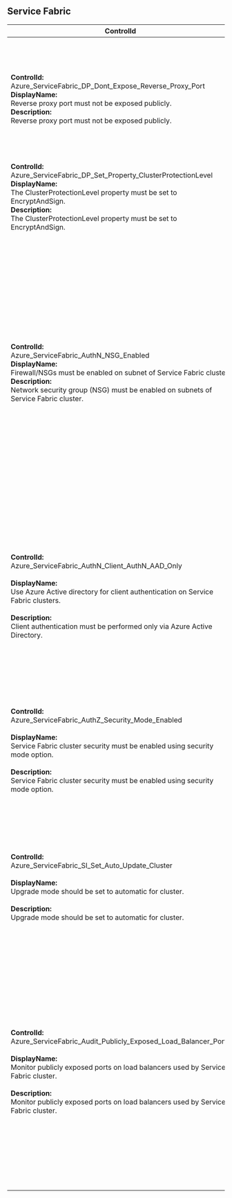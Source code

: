 ## Service Fabric

| ControlId | Dependent Azure API(s) and Properties | Control spec |
|-----------|-------------------------------------|------------------|
| <b>ControlId:</b><br> Azure_ServiceFabric_DP_Dont_Expose_Reverse_Proxy_Port <br><b>DisplayName:</b><br>Reverse proxy port must not be exposed publicly. <br><b>Description: </b><br> Reverse proxy port must not be exposed publicly.| <b> ARM API to get the list of Service Fabric cluster <br>resources created in the specified subscription.</b><br> /subscriptions/{subscriptionId}/providers/Microsoft.ServiceFabric<br>/clusters?api-version=2018-02-01 <br><br><b>Properties:</b><br> properties.nodeTypes[\*].reverseProxyEndpointPort <br> <br> <b> ARM API to get all the load balancers in a subscription. </b> /subscriptions/{subscriptionId}/providers/Microsoft.Network/loadBalancers? <br> api-version=2019-12-01 <br><b>Properties:</b><br> Tags <br> backendAddressPools[].properties. backendIPConfigurations[].id | <b>Passed: </b><br>Reverse proxy endpoints ports list is empty. <br><b>Failed: </b><br>Reverse proxy endpoints ports found and ports are opened using public load balancer on SF.|
| <b>ControlId:</b><br>Azure_ServiceFabric_DP_Set_Property_ClusterProtectionLevel<br><b>DisplayName:</b><br> The ClusterProtectionLevel property must be set to EncryptAndSign. <br><b>Description: </b><br> The ClusterProtectionLevel property must be set to EncryptAndSign.|<b> ARM API to get the list of Service Fabric cluster <br>resources created in the specified subscription.</b><br> /subscriptions/{subscriptionId}/providers/Microsoft.ServiceFabric<br>/clusters?api-version=2018-02-01 <br><br><b>Properties:</b><br> fabricSettings.Security.ClusterProtectionLevel | <b>Passed: </b><br> Cluster protection level is set to "EncryptAndSign". <br><b>Failed: </b><br> Cluster protection level is not set to "EncryptAndSign".
| <b>ControlId:</b><br>Azure_ServiceFabric_AuthN_NSG_Enabled<br><b>DisplayName:</b><br> Firewall/NSGs must be enabled on subnet of Service Fabric cluster. <br><b>Description: </b><br> Network security group (NSG) must be enabled on subnets of Service Fabric cluster.|<b> ARM API to get the list of Service Fabric cluster <br>resources created in the specified subscription.</b><br> /subscriptions/{subscriptionId}/providers/Microsoft.ServiceFabric<br>/clusters?api-version=2018-02-01 <br><br><b>Properties:</b><br> properties.nodeTypes[\*].name <br><br><b> ARM API to list Virtual Machine scale sets at subscription level:</b><br> /subscriptions/{subscriptionId}/providers/Microsoft.Compute<br>/virtualMachineScaleSets<br>?api-version=2019-07-01 <br><b>Properties:</b><br> tags, properties.virtualMachineProfile.networkProfile.<br>networkInterfaceConfigurations[\*].properties.ipConfigurations[\*]<br>.properties.subnet.id <br><br><b>ARM API to list Virtual Networks at <br>subscription level:</b><br>/subscriptions/{subscriptionId}/providers<br>/Microsoft.Network/virtualNetworks<br>?api-version=2019-11-01<br><b>Property:</b><br>networkSecurityGroup/id<br><br><b>ARM API to list Network Security Groups at <br>subscription level:</b><br>/subscriptions/{subscriptionId}/providers<br>/Microsoft.Network/networkSecurityGroups<br>?api-version=2019-04-01<br><b>Property:</b><br>destinationPortRange, destinationPortRanges<br>| <b>Passed: </b><br> NSG is configured with no restricted ports (e.g. RDP 3389, SMB 445 etc.) open using NSG rules. <br><b>Failed: </b><br> NSG is not configured or any restricted ports (e.g. RDP 3389, SMB 445 etc.) are open using NSG rules. <br><b>Verify: </b><br> No linked Virtual Machine scale set node found. |
| <b>ControlId:</b><br>Azure_ServiceFabric_AuthN_Client_AuthN_AAD_Only<br><br><b>DisplayName:</b><br>Use Azure Active directory for client authentication on Service Fabric clusters.<br><br><b>Description: </b><br> Client authentication must be performed only via Azure Active Directory. | <b> ARM API to get the list of Service Fabric cluster <br>resources created in the specified subscription.</b><br>/subscriptions/{subscriptionId}/providers/Microsoft.ServiceFabric<br>/clusters?api-version=2018-02-01 <br><br> <b>Properties:</b><br> properties/azureActiveDirectory/tenantId, <br> properties/certificate | <b>Scope: </b> Applies on all Service Fabric cluster resources.<br><br><b>Config: </b> NA<br><br> <b>Passed: </b><br> AAD is enabled on Service Fabric. <br><br> <b>Failed: </b><br> 1. AAD is not enabled on Service Fabric. <br> 2. AAD is not enabled on Service Fabric *and* Anonymous access is enabled. |
| <b>ControlId:</b><br>Azure_ServiceFabric_AuthZ_Security_Mode_Enabled<br><br><b>DisplayName:</b><br>Service Fabric cluster security must be enabled using security mode option.<br><br><b>Description: </b><br> Service Fabric cluster security must be enabled using security mode option. | <b> ARM API to get the list of Service Fabric cluster <br>resources created in the specified subscription.</b><br>/subscriptions/{subscriptionId}/providers/Microsoft.ServiceFabric<br>/clusters?api-version=2018-02-01 <br><br> <b>Properties:</b><br> properties/certificate | <b>Scope:</b> Applies on all Service Fabric cluster resources.<br><br><b>Config: </b> NA<br><br> <b>Passed: </b><br> Service Fabric cluster is secured with certificate.<br><br><b>Failed: </b><br> Service Fabric cluster is not secured with certificate. |
| <b>ControlId:</b><br>Azure_ServiceFabric_SI_Set_Auto_Update_Cluster<br><br><b>DisplayName:</b><br>Upgrade mode should be set to automatic for cluster.<br><br><b>Description: </b><br> Upgrade mode should be set to automatic for cluster. | <b> ARM API to get the list of Service Fabric cluster <br>resources created in the specified subscription.</b><br> /subscriptions/{subscriptionId}/providers/Microsoft.ServiceFabric<br>/clusters?api-version=2018-02-01 <br><br><b>Properties:</b><br> properties/upgradeMode | <b>Scope: </b> Applies on all Service Fabric cluster resources.<br><br><b>Config: </b> NA<br><br> <b>Passed: </b><br> Upgrade mode for cluster is set to automatic. <br><br> <b>Failed: </b><br> Upgrade mode for cluster is set to manual. |
| <b>ControlId:</b><br>Azure_ServiceFabric_Audit_Publicly_Exposed_Load_Balancer_Ports<br><br><b>DisplayName:</b><br> Monitor publicly exposed ports on load balancers used by Service Fabric cluster.<br><br><b>Description: </b><br> Monitor publicly exposed ports on load balancers used by Service Fabric cluster. | <b> ARM API to get the list of NSG security rules <br>using Load Balancer linked to Service Fabric cluster.</b><br>/subscriptions/{subscriptionId}/providers/Microsoft.Network<br>/loadBalancers?api-version=2019-12-01<br><br> <b>Properties:</b><br> properties/loadBalancingRules | <b>Scope: </b> Applies on all Service Fabric cluster resources.<br><br><b>Config: </b> RestrictedPorts: [19000, 19080, 445, 3389, 5985, 22]<br><br> <b>Passed: </b><br> Any NSG has restricted ports (e.g. RDP 3389, SMB 445 etc.) opened using Load Balancer linked to Service Fabric. <br><br> <b>Failed: </b><br> No NSG has restricted ports opened using Load Balancer linked to Service Fabric. |